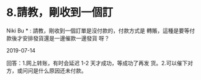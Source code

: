 # 8.請教，剛收到一個訂

Niki Bu * : 請教，剛收到一個訂單是沒付款的，付款方式是 轉賬，這種是要等付款後才安排發貨還是一邊催款一邊發貨 呀？

2019-07-14

回答：1.网上转账，有时会延迟 1-2 天才成功，等成功了再发 货。2.可以催下对方，或问问是什么原因还未付款。